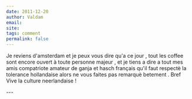 ```yaml
---
date: 2011-12-20
author: Valdam
email: 
site: 
tags: comment
permalink: false
---
```


<p>Je reviens d'amsterdam et je peux vous dire qu'a ce jour , tout les coffee sont encore ouvert à toute personne majeur , et je tiens a dire a tout mes amis compatriote amateur de ganja et hasch français qu'il faut respectè la tolerance hollandaise alors ne vous faites pas remarquè betement . Bref Vive la culture neerlandaise ! </p>
---